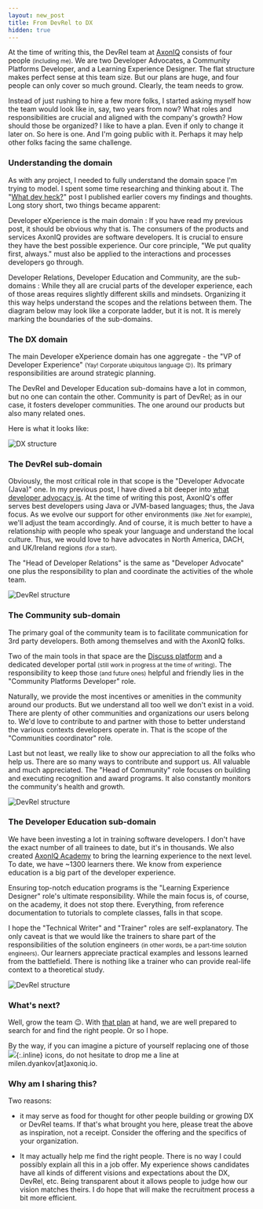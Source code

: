 ```yaml
---
layout: new_post
title: From DevRel to DX
hidden: true
---
```


At the time of writing this, the DevRel team at [AxonIQ](https://axoniq.io) consists of four people <small>(including me)</small>. We are two Developer Advocates, a Community Platforms Developer, and a Learning Experience Designer. The flat structure makes perfect sense at this team size. But our plans are huge, and four people can only cover so much ground. Clearly, the team needs to grow.

Instead of just rushing to hire a few more folks, I started asking myself how the team would look like in, say, two years from now? What roles and responsibilities are crucial and aligned with the company's growth? How should those be organized? I like to have a plan. Even if only to change it later on. So here is one. And I'm going public with it. Perhaps it may help other folks facing the same challenge.

<!--more-->

### Understanding the domain

As with any project, I needed to fully understand the domain space I'm trying to model. I spent some time researching and thinking about it. The "[What dev heck?](/blog/2022/01/what_dev_heck/)" post I published earlier covers my findings and thoughts. Long story short, two things became apparent:

Developer eXperience is the main domain
: If you have read my previous post, it should be obvious why that is. The consumers of the products and services AxonIQ provides are software developers. It is crucial to ensure they have the best possible experience. Our core principle, "We put quality first, always." must also be applied to the interactions and processes developers go through.

Developer Relations, Developer Education and Community, are the sub-domains
: While they all are crucial parts of the developer experience, each of those areas requires slightly different skills and mindsets. Organizing it this way helps understand the scopes and the relations between them. The diagram below may look like a corporate ladder, but it is not. It is merely marking the boundaries of the sub-domains.


### The DX domain

The main Developer eXperience domain has one aggregate - the "VP of Developer Experience" <small>(Yay! Corporate ubiquitous language 😉)</small>. Its primary responsibilities are around strategic planning.

The DevRel and Developer Education sub-domains have a lot in common, but no one can contain the other. Community is part of DevRel; as in our case, it fosters developer communities. The one around our products but also many related ones.

Here is what it looks like:

![DX structure](/assets/2022-01-30-from_devrel_to_developer_experience/dx.png)


### The DevRel sub-domain

Obviously, the most critical role in that scope is the "Developer Advocate (Java)" one. In my previous post, I have dived a bit deeper into [what developer advocacy is](/blog/2022/01/what_dev_heck#developer-advocacy). At the time of writing this post, AxonIQ's offer serves best developers using Java or JVM-based languages; thus, the Java focus. As we evolve our support for other environments <small>(like .Net for example)</small>, we'll adjust the team accordingly. And of course, it is much better to have a relationship with people who speak your language and understand the local culture. Thus, we would love to have advocates in North America, DACH, and UK/Ireland regions <small>(for a start)</small>.

The "Head of Developer Relations" is the same as "Developer Advocate" one plus the responsibility to plan and coordinate the activities of the whole team.

![DevRel structure](/assets/2022-01-30-from_devrel_to_developer_experience/devrel.png)


### The Community sub-domain

The primary goal of the community team is to facilitate communication for 3rd party developers. Both among themselves and with the AxonIQ folks.

Two of the main tools in that space are the [Discuss platform](https://discuss.axoniq.io/) and a dedicated developer portal <small>(still work in progress at the time of writing)</small>. The responsibility to keep those <small>(and future ones)</small> helpful and friendly lies in the "Community Platforms Developer" role.

Naturally, we provide the most incentives or amenities in the community around our products. But we understand all too well we don't exist in a void. There are plenty of other communities and organizations our users belong to. We'd love to contribute to and partner with those to better understand the various contexts developers operate in. That is the scope of the "Communities coordinator" role.

Last but not least, we really like to show our appreciation to all the folks who help us. There are so many ways to contribute and support us. All valuable and much appreciated. The "Head of Community" role focuses on building and executing recognition and award programs. It also constantly monitors the community's health and growth.


![DevRel structure](/assets/2022-01-30-from_devrel_to_developer_experience/community.png)


### The Developer Education sub-domain

We have been investing a lot in training software developers. I don't have the exact number of all trainees to date, but it's in thousands. We also created [AxonIQ Academy](https://academy.axoniq.io/) to bring the learning experience to the next level. To date, we have ~1300 learners there. We know from experience education is a big part of the developer experience.

Ensuring top-notch education programs is the "Learning Experience Designer" role's ultimate responsibility. While the main focus is, of course, on the academy, it does not stop there. Everything, from reference documentation to tutorials to complete classes, falls in that scope.

I hope the "Technical Writer" and "Trainer" roles are self-explanatory. The only caveat is that we would like the trainers to share part of the responsibilities of the solution engineers <small>(in other words, be a part-time solution engineers)</small>. Our learners appreciate practical examples and lessons learned from the battlefield. There is nothing like a trainer who can provide real-life context to a theoretical study.


![DevRel structure](/assets/2022-01-30-from_devrel_to_developer_experience/education.png)

### What's next?

Well, grow the team 😉. With [that plan](https://www.mindomo.com/mindmap/developer-experience-team-a624d1da224d4489b88bc61f8bc21270) at hand, we are well prepared to search for and find the right people. Or so I hope.

By the way, if you can imagine a picture of yourself replacing one of those ![](https://cdn2.iconfinder.com/data/icons/business-communication-1/100/business_employee_add_addition_sum_hire_new-20.png){:.inline} icons, do not hesitate to drop me a line at milen.dyankov[at]axoniq.io.

### Why am I sharing this?

Two reasons:

 - it may serve as food for thought for other people building or growing DX or DevRel teams. If that's what brought you here, please treat the above as inspiration, not a receipt. Consider the offering and the specifics of your organization.

 - It may actually help me find the right people. There is no way I could possibly explain all this in a job offer. My experience shows candidates have all kinds of different visions and expectations about the DX, DevRel, etc. Being transparent about it allows people to judge how our vision matches theirs. I do hope that will make the recruitment process a bit more efficient.



